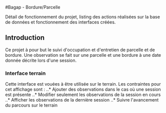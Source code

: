 #Bagap - Bordure/Parcelle

Détail de fonctionnement du projet, listing des actions réalisées sur la base de données et fonctionnement des interfaces créées.

## Introduction
Ce projet à pour but le suivi d'occupation et d'entretien de parcelle et de bordure.
Une observation se fait sur une parcelle et une bordure à une date donnée décrite lors d'une session.


### Interface terrain

Cette interface est vouées à être utilisée sur le terrain. 
Les contraintes pour cet affichage sont :
..* Ajouter des observations dans le cas où une session est présente
..* Modifier seulement les observations de la session en cours
..* Afficher les observations de la dernière session
..* Suivre l'avancement du parcours sur le terrain

